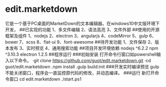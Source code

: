 # edit.marketdown
它是一个基于PC桌面的MarketDown的文本编辑器。在windows10中文版环境下开发，
##已实现的功能
1、多文件编辑
2、语法高亮
3、文件外部
##使用的开源框架及组件
1、nodejs
2、electron
3、angularjs
4、codeMirror
5、gulp
6、bower
7、scss
8、flat-ui
9、font-awesome
##待开发功能
1、文件保存
2、版本发布
3、实时预览
4、通用搜索功能
##项目开发环境依赖
nodejs ^6.2.2
npm ^3.10.3
electron 1.2.5
##程序运行
###初始安装
打开命令行窗口如powershell输入以下命令。
·git clone https://github.com/guot/edit.marketdown.git
·cd guot/edit.marketdown
.npm install
.gulp  build:init
###开发实时编译预览
gulp
不能关闭窗口，程序会一直监控原代码的修改，并动态编译。
###运行
新打开命令窗口
cd edit.marketdown
./start.ps1